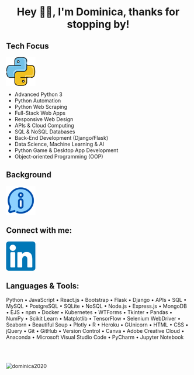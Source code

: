 <h1 align="center">Hey 👋🏽, I'm Dominica, thanks for stopping by!</h1>

## Tech Focus
<p align="left">
<a href="https://www.python.org/" target="blank"><img align="center" src="python.png" alt="tech-foucs" height="80" width="80" /></a>
</p>

- Advanced Python 3
- Python Automation
- Python Web Scraping
- Full-Stack Web Apps 
- Responsive Web Design
- APIs & Cloud Computing
- SQL & NoSQL Databases
- Back-End Development (Django/Flask)
- Data Science, Machine Learning & AI
- Python Game & Desktop App Development
- Object-oriented Programming (OOP)

## Background
<p align="left">
<a href="https://cometolifeapps.io/about.html" target="blank"><img align="center" src="information2.png" alt="about-me" height="80" width="80" /></a>
</p>

## Connect with me:
<p align="left">
<a href="https://linkedin.com/in/dominicap" target="blank"><img align="center" src="linkedin.png" alt="dominica" height="80" width="80" /></a>
</p>

## Languages & Tools:
<p>Python • JavaScript • React.js • Bootstrap • Flask • Django • APIs • SQL • MySQL • PostgreSQL • SQLite • NoSQL • Node.js • Express.js • MongoDB • EJS • npm • Docker • Kubernetes • WTForms • Tkinter • Pandas • NumPy • Scikit Learn • Matplotlib • TensorFlow • Selenium WebDriver • Seaborn • Beautiful Soup • Plotly • R • Heroku • GUnicorn • HTML • CSS • jQuery • Git • GitHub • Version Control • Canva • Adobe Creative Cloud • Anaconda • Microsoft Visual Studio Code • PyCharm • Jupyter Notebook</p>

<br>
<br>

<p align="left"> <img src="https://komarev.com/ghpvc/?username=dominica2020&label=Profile%20Views&color=brightgreen&style=for-the-badge" alt="dominica2020" /> </p>

